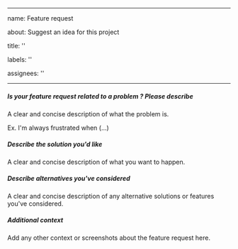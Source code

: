 * * *

name: Feature request

about: Suggest an idea for this project

title: ''

labels: ''

assignees: ''

* * *

##### Is your feature request related to a problem ? Please describe

A clear and concise description of what the problem is.

Ex. I'm always frustrated when (...)

##### Describe the solution you'd like

A clear and concise description of what you want to happen.

##### Describe alternatives you've considered

A clear and concise description of any alternative solutions or features you've considered.

##### Additional context

Add any other context or screenshots about the feature request here.

